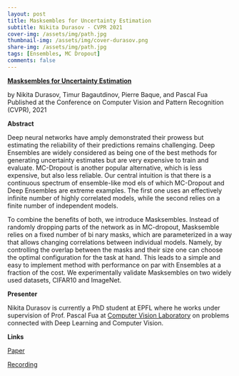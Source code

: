 ```yaml
---
layout: post
title: Masksembles for Uncertainty Estimation
subtitle: Nikita Durasov - CVPR 2021
cover-img: /assets/img/path.jpg
thumbnail-img: /assets/img/cover-durasov.png
share-img: /assets/img/path.jpg
tags: [Ensembles, MC Dropout]
comments: false
---
```


[**Masksembles for Uncertainty Estimation**](https://arxiv.org/pdf/2012.08334.pdf)

by Nikita Durasov, Timur Bagautdinov, Pierre Baque, and Pascal Fua
Published at the Conference on Computer Vision and Pattern Recognition (CVPR), 2021

**Abstract**

Deep neural networks have amply demonstrated their prowess but estimating the reliability of their predictions remains challenging. Deep Ensembles are widely considered as being one of the best methods for generating uncertainty estimates but are very expensive to train and evaluate. MC-Dropout is another popular alternative, which is less expensive, but also less reliable. Our central intuition is that there is a continuous spectrum of ensemble-like mod els of which MC-Dropout and Deep Ensembles are extreme examples. The first one uses an effectively infinite number of highly correlated models, while the second relies on a finite number of independent models.

To combine the benefits of both, we introduce Masksembles. Instead of randomly dropping parts of the network as in MC-dropout, Masksemble relies on a fixed number of bi nary masks, which are parameterized in a way that allows changing correlations between individual models. Namely, by controlling the overlap between the masks and their size one can choose the optimal configuration for the task at hand. This leads to a simple and easy to implement method with performance on par with Ensembles at a fraction of the cost. We experimentally validate Masksembles on two widely used datasets, CIFAR10 and ImageNet.

**Presenter**

Nikita Durasov is currently a PhD student at EPFL where he works under supervision of Prof. Pascal Fua at [Computer Vision Laboratory](https://www.epfl.ch/labs/cvlab/) on problems connected with Deep Learning and Computer Vision.

**Links**

[Paper](https://arxiv.org/pdf/2012.08334.pdf)

[Recording](https://youtu.be/dL5R7gzBPEc)
